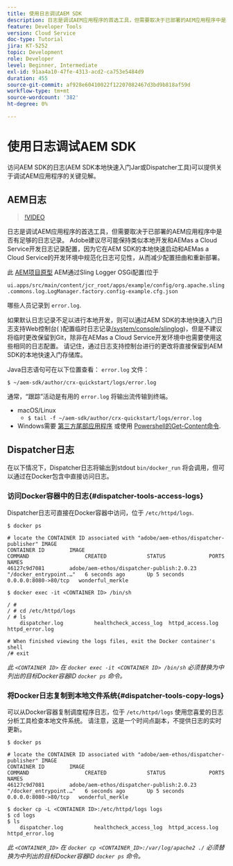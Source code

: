 ```yaml
---
title: 使用日志调试AEM SDK
description: 日志是调试AEM应用程序的首选工具，但需要取决于已部署的AEM应用程序中是否有足够的日志记录。
feature: Developer Tools
version: Cloud Service
doc-type: Tutorial
jira: KT-5252
topic: Development
role: Developer
level: Beginner, Intermediate
exl-id: 91aa4a10-47fe-4313-acd2-ca753e5484d9
duration: 455
source-git-commit: af928e60410022f12207082467d3bd9b818af59d
workflow-type: tm+mt
source-wordcount: '382'
ht-degree: 0%

---
```


# 使用日志调试AEM SDK

访问AEM SDK的日志(AEM SDK本地快速入门Jar或Dispatcher工具)可以提供关于调试AEM应用程序的关键见解。

## AEM日志

>[!VIDEO](https://video.tv.adobe.com/v/34334?quality=12&learn=on)

日志是调试AEM应用程序的首选工具，但需要取决于已部署的AEM应用程序中是否有足够的日志记录。 Adobe建议尽可能保持类似本地开发和AEMas a Cloud Service开发日志记录配置，因为它在AEM SDK的本地快速启动和AEMas a Cloud Service的开发环境中规范化日志可见性，从而减少配置扭曲和重新部署。

此 [AEM项目原型](https://github.com/adobe/aem-project-archetype) AEM通过Sling Logger OSGi配置(位于

`ui.apps/src/main/content/jcr_root/apps/example/config/org.apache.sling.commons.log.LogManager.factory.config-example.cfg.json`

哪些人员记录到 `error.log`.

如果默认日志记录不足以进行本地开发，则可以通过AEM SDK的本地快速入门日志支持Web控制台( )配置临时日志记录[/system/console/slinglog](http://localhost:4502/system/console/slinglog))，但是不建议将临时更改保留到Git，除非在AEMas a Cloud Service开发环境中也需要使用这些相同的日志配置。 请记住，通过日志支持控制台进行的更改将直接保留到AEM SDK的本地快速入门存储库。

Java日志语句可在以下位置查看： `error.log` 文件：

```
$ ~/aem-sdk/author/crx-quickstart/logs/error.log
```

通常，“跟踪”活动是有用的 `error.log` 将输出流传输到终端。

+ macOS/Linux
   + `$ tail -f ~/aem-sdk/author/crx-quickstart/logs/error.log`
+ Windows需要 [第三方尾部应用程序](https://stackoverflow.com/questions/187587/a-windows-equivalent-of-the-unix-tail-command) 或使用 [Powershell的Get-Content命令](https://stackoverflow.com/a/46444596/133936).

## Dispatcher日志

在以下情况下，Dispatcher日志将输出到stdout `bin/docker_run` 将会调用，但可以通过在Docker包含中直接访问日志。

### 访问Docker容器中的日志{#dispatcher-tools-access-logs}

Dispatcher日志可直接在Docker容器中访问，位于 `/etc/httpd/logs`.

```shell
$ docker ps

# locate the CONTAINER ID associated with "adobe/aem-ethos/dispatcher-publisher" IMAGE
CONTAINER ID        IMAGE                                       COMMAND                  CREATED             STATUS              PORTS                  NAMES
46127c9d7081        adobe/aem-ethos/dispatcher-publish:2.0.23   "/docker_entrypoint.…"   6 seconds ago       Up 5 seconds        0.0.0.0:8080->80/tcp   wonderful_merkle

$ docker exec -it <CONTAINER ID> /bin/sh

/ # 
/ # cd /etc/httpd/logs
/ # ls
    dispatcher.log          healthcheck_access_log  httpd_access.log        httpd_error.log

# When finished viewing the logs files, exit the Docker container's shell
/# exit
```

_此 `<CONTAINER ID>` 在 `docker exec -it <CONTAINER ID> /bin/sh` 必须替换为中列出的目标Docker容器ID `docker ps` 命令。_


### 将Docker日志复制到本地文件系统{#dispatcher-tools-copy-logs}

可以从Docker容器复制调度程序日志，位于 `/etc/httpd/logs` 使用您喜爱的日志分析工具检查本地文件系统。 请注意，这是一个时间点副本，不提供日志的实时更新。

```shell
$ docker ps

# locate the CONTAINER ID associated with "adobe/aem-ethos/dispatcher-publisher" IMAGE
CONTAINER ID        IMAGE                                       COMMAND                  CREATED             STATUS              PORTS                  NAMES
46127c9d7081        adobe/aem-ethos/dispatcher-publish:2.0.23   "/docker_entrypoint.…"   6 seconds ago       Up 5 seconds        0.0.0.0:8080->80/tcp   wonderful_merkle

$ docker cp -L <CONTAINER ID>:/etc/httpd/logs logs 
$ cd logs
$ ls
    dispatcher.log          healthcheck_access_log  httpd_access.log        httpd_error.log
```

_此 `<CONTAINER_ID>` 在 `docker cp <CONTAINER_ID>:/var/log/apache2 ./` 必须替换为中列出的目标Docker容器ID `docker ps` 命令。_
